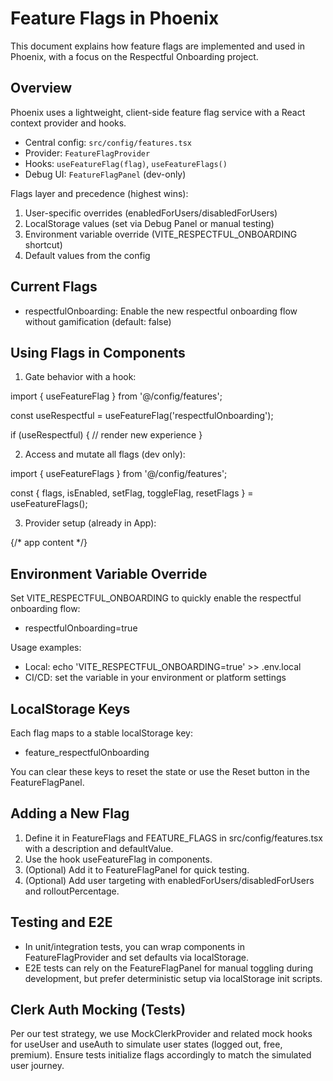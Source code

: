 # Feature Flags in Phoenix

This document explains how feature flags are implemented and used in Phoenix, with a focus on the Respectful Onboarding project.

## Overview

Phoenix uses a lightweight, client-side feature flag service with a React context provider and hooks.

- Central config: `src/config/features.tsx`
- Provider: `FeatureFlagProvider`
- Hooks: `useFeatureFlag(flag)`, `useFeatureFlags()`
- Debug UI: `FeatureFlagPanel` (dev-only)

Flags layer and precedence (highest wins):

1. User-specific overrides (enabledForUsers/disabledForUsers)
2. LocalStorage values (set via Debug Panel or manual testing)
3. Environment variable override (VITE_RESPECTFUL_ONBOARDING shortcut)
4. Default values from the config

## Current Flags

- respectfulOnboarding: Enable the new respectful onboarding flow without gamification (default: false)

## Using Flags in Components

1. Gate behavior with a hook:

import { useFeatureFlag } from '@/config/features';

const useRespectful = useFeatureFlag('respectfulOnboarding');

if (useRespectful) {
// render new experience
}

2. Access and mutate all flags (dev only):

import { useFeatureFlags } from '@/config/features';

const { flags, isEnabled, setFlag, toggleFlag, resetFlags } = useFeatureFlags();

3. Provider setup (already in App):

<FeatureFlagProvider userId={user?.id}>
  {/* app content */}
</FeatureFlagProvider>

## Environment Variable Override

Set VITE_RESPECTFUL_ONBOARDING to quickly enable the respectful onboarding flow:

- respectfulOnboarding=true

Usage examples:

- Local: echo 'VITE_RESPECTFUL_ONBOARDING=true' >> .env.local
- CI/CD: set the variable in your environment or platform settings

## LocalStorage Keys

Each flag maps to a stable localStorage key:

- feature_respectfulOnboarding

You can clear these keys to reset the state or use the Reset button in the FeatureFlagPanel.

## Adding a New Flag

1. Define it in FeatureFlags and FEATURE_FLAGS in src/config/features.tsx with a description and defaultValue.
2. Use the hook useFeatureFlag in components.
3. (Optional) Add it to FeatureFlagPanel for quick testing.
4. (Optional) Add user targeting with enabledForUsers/disabledForUsers and rolloutPercentage.

## Testing and E2E

- In unit/integration tests, you can wrap components in FeatureFlagProvider and set defaults via localStorage.
- E2E tests can rely on the FeatureFlagPanel for manual toggling during development, but prefer deterministic setup via localStorage init scripts.

## Clerk Auth Mocking (Tests)

Per our test strategy, we use MockClerkProvider and related mock hooks for useUser and useAuth to simulate user states (logged out, free, premium). Ensure tests initialize flags accordingly to match the simulated user journey.
